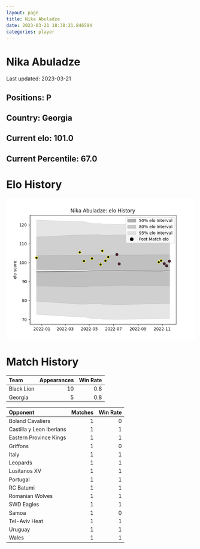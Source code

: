 ```yaml
---  
layout: page  
title: Nika Abuladze  
date: 2023-03-21 18:38:21.846594  
categories: player  
---
```

# Nika Abuladze


Last updated: 2023-03-21
## Positions: P

## Country: Georgia

## Current elo: 101.0

## Current Percentile: 67.0

# Elo History


![elo history](history_NikaAbuladze.png)
# Match History


| Team       |   Appearances |   Win Rate |
|:-----------|--------------:|-----------:|
| Black Lion |            10 |        0.8 |
| Georgia    |             5 |        0.8 |

| Opponent                 |   Matches |   Win Rate |
|:-------------------------|----------:|-----------:|
| Boland Cavaliers         |         1 |          0 |
| Castilla y Leon Iberians |         1 |          1 |
| Eastern Province Kings   |         1 |          1 |
| Griffons                 |         1 |          0 |
| Italy                    |         1 |          1 |
| Leopards                 |         1 |          1 |
| Lusitanos XV             |         1 |          1 |
| Portugal                 |         1 |          1 |
| RC Batumi                |         1 |          1 |
| Romanian Wolves          |         1 |          1 |
| SWD Eagles               |         1 |          1 |
| Samoa                    |         1 |          0 |
| Tel-Aviv Heat            |         1 |          1 |
| Uruguay                  |         1 |          1 |
| Wales                    |         1 |          1 |